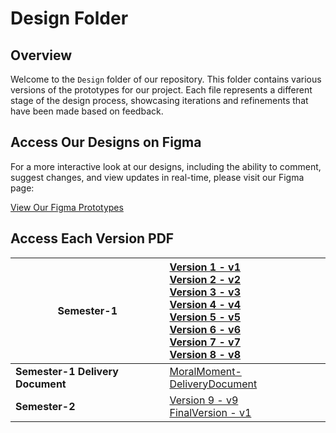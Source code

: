 # Design Folder

## Overview

Welcome to the `Design` folder of our repository. This folder contains various versions of the prototypes for our project. Each file represents a different stage of the design process, showcasing iterations and refinements that have been made based on feedback.

## Access Our Designs on Figma

For a more interactive look at our designs, including the ability to comment, suggest changes, and view updates in real-time, please visit our Figma page:

[View Our Figma Prototypes](https://www.figma.com/file/6PINXpuynOE8HFpRz3wDtn/Moral-Moment?type=design&node-id=0%3A1&mode=design&t=dbDzKbMwucbteZ3Y-1)

## Access Each Version PDF

| **Semester-1**                   | [Version 1 - v1](Semester-1/v1/) <br />[Version 2 - v2](Semester-1/v2/) <br />[Version 3 - v3](Semester-1/v3/)<br />[Version 4 - v4](Semester-1/v4/)<br />[Version 5 - v5](Semester-1/v5/)<br />[Version 6 - v6](Semester-1/v6/) <br />[Version 7 - v7](Semester-1/v7/)<br />[Version 8 - v8](Semester-1/v8/) |
| -------------------------------- | :----------------------------------------------------------- |
| **Semester-1 Delivery Document** | [MoralMoment-DeliveryDocument](DeliveryDocument/)            |
| **Semester-2**                   | [Version 9 - v9](Semester-2/v9/) <br />[FinalVersion - v1](Semester-2/FinalVersion_v1/) |
